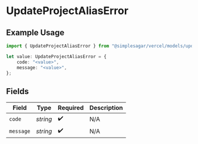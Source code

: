 # UpdateProjectAliasError

## Example Usage

```typescript
import { UpdateProjectAliasError } from "@simplesagar/vercel/models/updateprojectop.js";

let value: UpdateProjectAliasError = {
    code: "<value>",
    message: "<value>",
};
```

## Fields

| Field              | Type               | Required           | Description        |
| ------------------ | ------------------ | ------------------ | ------------------ |
| `code`             | *string*           | :heavy_check_mark: | N/A                |
| `message`          | *string*           | :heavy_check_mark: | N/A                |